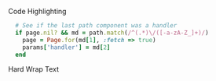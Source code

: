 Code Highlighting

```ruby
  # See if the last path component was a handler
  if page.nil? && md = path.match(/^(.*)\/([-a-zA-Z_]+)/)
    page = Page.for(md[1], :fetch => true)
    params['handler'] = md[2]
  end
```

Hard
Wrap
Text
